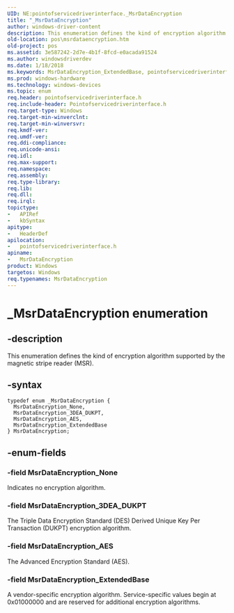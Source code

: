 ```yaml
---
UID: NE:pointofservicedriverinterface._MsrDataEncryption
title: "_MsrDataEncryption"
author: windows-driver-content
description: This enumeration defines the kind of encryption algorithm supported by the magnetic stripe reader (MSR).
old-location: pos\msrdataencryption.htm
old-project: pos
ms.assetid: 3e587242-2d7e-4b1f-8fcd-e0acada91524
ms.author: windowsdriverdev
ms.date: 1/18/2018
ms.keywords: MsrDataEncryption_ExtendedBase, pointofservicedriverinterface/MsrDataEncryption_3DEA_DUKPT, pointofservicedriverinterface/MsrDataEncryption_AES, MsrDataEncryption enumeration, pointofservicedriverinterface/MsrDataEncryption, MsrDataEncryption, MsrDataEncryption_3DEA_DUKPT, MsrDataEncryption_None, pos.msrdataencryption, pointofservicedriverinterface/MsrDataEncryption_None, _MsrDataEncryption, pointofservicedriverinterface/MsrDataEncryption_ExtendedBase, MsrDataEncryption_AES
ms.prod: windows-hardware
ms.technology: windows-devices
ms.topic: enum
req.header: pointofservicedriverinterface.h
req.include-header: Pointofservicedriverinterface.h
req.target-type: Windows
req.target-min-winverclnt: 
req.target-min-winversvr: 
req.kmdf-ver: 
req.umdf-ver: 
req.ddi-compliance: 
req.unicode-ansi: 
req.idl: 
req.max-support: 
req.namespace: 
req.assembly: 
req.type-library: 
req.lib: 
req.dll: 
req.irql: 
topictype:
-	APIRef
-	kbSyntax
apitype:
-	HeaderDef
apilocation:
-	pointofservicedriverinterface.h
apiname:
-	MsrDataEncryption
product: Windows
targetos: Windows
req.typenames: MsrDataEncryption
---
```


# _MsrDataEncryption enumeration


## -description


This enumeration defines the kind of encryption algorithm supported by the magnetic stripe reader (MSR).


## -syntax


````
typedef enum _MsrDataEncryption { 
  MsrDataEncryption_None,
  MsrDataEncryption_3DEA_DUKPT,
  MsrDataEncryption_AES,
  MsrDataEncryption_ExtendedBase
} MsrDataEncryption;
````


## -enum-fields




### -field MsrDataEncryption_None

Indicates no encryption algorithm.


### -field MsrDataEncryption_3DEA_DUKPT

The Triple Data Encryption Standard (DES) Derived Unique Key Per Transaction (DUKPT) encryption algorithm.


### -field MsrDataEncryption_AES

The Advanced Encryption Standard (AES).


### -field MsrDataEncryption_ExtendedBase

A vendor-specific encryption algorithm. Service-specific values begin at 0x01000000 and are reserved for additional encryption algorithms.

